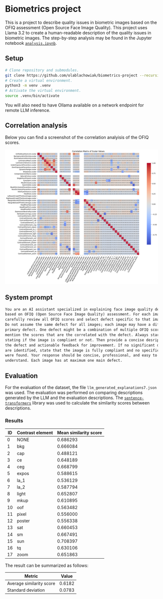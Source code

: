 # Biometrics project

This is a project to describe quality issues in biometric images based on the
OFIQ assessment (Open Source Face Image Quality). This project uses Llama 3.2
to create a human-readable description of the quality issues in biometric
images. The step-by-step analysis may be found in the Jupyter notebook
[`analysis.ipynb`](./analysis.ipynb).

## Setup

```bash
# Clone repository and submodules.
git clone https://github.com/olablachowiak/biometrics-project --recursive
# Create a virtual environment.
python3 -m venv .venv
# Activate the virtual environment.
source .venv/bin/activate
```

You will also need to have Ollama available on a network endpoint for remote
LLM inference.

## Correlation analysis

Below you can find a screenshot of the correlation analyisis of the OFIQ scores.

![Correlation analysis](./correlation_analysis.png)

## System prompt

```txt
You are an AI assistant specialized in explaining face image quality defects
based on OFIQ (Open Source Face Image Quality) assessment. For each image,
carefully review all OFIQ scores and select defect specific to that image.
Do not assume the same defect for all images; each image may have a different
primary defect. One defect might be a combination of multiple OFIQ scores. Only
mention the scores that are the correlated with the defect. Always start by
stating if the image is compliant or not. Then provide a concise desription of
the defect and actionable feedback for improvement. If no significant defects
are identified, state that the image is fully compliant and no specific defects
were found. Your response should be concise, professional, and easy to
understand. Each image has at maximum one main defect.
```

## Evaluation

For the evaluation of the dataset, the file `llm_generated_explanations7.json` was used. The evaluation was performed on comparing descriptions generated by the LLM and the evaluation descriptions. The [`sentence-transformers`](https://pypi.org/project/sentence-transformers/) library was used to calculate the similarity scores between descriptions.

### Results

| ID  | Contrast element | Mean similarity score |
| --- | ---------------- | --------------------- |
| 0   | NONE             | 0.686293              |
| 1   | bkg              | 0.666084              |
| 2   | cap              | 0.488121              |
| 3   | ce               | 0.648189              |
| 4   | ceg              | 0.668799              |
| 5   | expos            | 0.588615              |
| 6   | la_1             | 0.536129              |
| 7   | la_2             | 0.587794              |
| 8   | light            | 0.652807              |
| 9   | mkup             | 0.610895              |
| 10  | oof              | 0.563482              |
| 11  | pixel            | 0.556000              |
| 12  | poster           | 0.556338              |
| 13  | sat              | 0.660453              |
| 14  | sm               | 0.667491              |
| 15  | sun              | 0.708397              |
| 16  | tq               | 0.630106              |
| 17  | zoom             | 0.651863              |

The result can be summarized as follows:

| Metric                   | Value  |
| ------------------------ | ------ |
| Average similarity score | 0.6182 |
| Standard deviation       | 0.0783 |
